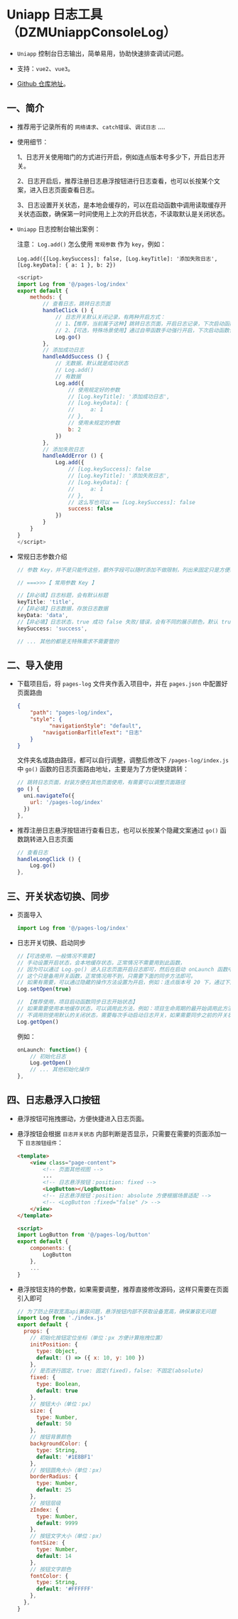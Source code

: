 # Uniapp 日志工具（DZMUniappConsoleLog）

- `Uniapp` 控制台日志输出，简单易用，协助快速排查调试问题。

- 支持：`vue2`、`vue3`。

- [Github 仓库地址](https://github.com/dengzemiao/DZMUniappConsoleLog)。

## 一、简介

* 推荐用于记录所有的 `网络请求`、`catch错误`、`调试日志` ....

* 使用细节：

    1、日志开关使用暗门的方式进行开启，例如连点版本号多少下，开启日志开关。
    
    2、日志开启后，推荐注册日志悬浮按钮进行日志查看，也可以长按某个文案，进入日志页面查看日志。
    
    3、日志设置开关状态，是本地会缓存的，可以在启动函数中调用读取缓存开关状态函数，确保第一时间使用上上次的开启状态，不读取默认是关闭状态。

* `Uniapp` 日志控制台输出案例：

    注意： `Log.add()` 怎么使用 `常规参数` 作为 `key`，例如：

    `Log.add({[Log.keySuccess]: false, [Log.keyTitle]: '添加失败日志', [Log.keyData]: { a: 1 }, b: 2})`
    
    ```js
    <script>
    import Log from '@/pages-log/index'
    export default {
        methods: {
            // 查看日志，跳转日志页面
            handleClick () {
                // 日志开关默认关闭记录，有两种开启方式：
                // 1、【推荐，当前属于这种】跳转日志页面，开启日志记录，下次启动函数保持同步开启状态，具体看【三、开关状态切换、同步】
                // 2、【可选，特殊场景使用】通过自带函数手动强行开启，下次启动函数保持同步开启状态，具体看【三、开关状态切换、同步】
                Log.go()
            },
            // 添加成功日志
            handleAddSuccess () {
                // 无数据，默认就是成功状态
                // Log.add()
                // 有数据
                Log.add({
                    // 使用规定好的参数
                    // [Log.keyTitle]: '添加成功日志',
                    // [Log.keyData]: {
                    //     a: 1
                    // },
                    // 使用未规定的参数
                    b: 2
                })
            },
            // 添加失败日志
            handleAddError () {
                Log.add({
                    // [Log.keySuccess]: false
                    // [Log.keyTitle]: '添加失败日志',
                    // [Log.keyData]: {
                    //     a: 1
                    // },
                    // 这么写也可以 == [Log.keySuccess]: false
                    success: false
                })
            }
        }
    }
    </script>
    ```

* 常规日志参数介绍

    ```js
    // 参数 Key，并不是只能传这些，额外字段可以随时添加不做限制，列出来固定只是方便统一管理，需要额外字段可以随意添加

    // ===>>>【 常用参数 Key 】

    //【非必填】日志标题，会有默认标题
    keyTitle: 'title',
    //【非必填】日志数据，存放日志数据
    keyData: 'data',
    //【非必填】日志状态，true 成功 false 失败/错误，会有不同的展示颜色，默认 true
    keySuccess: 'success',
    
    // ... 其他的都是无特殊需求不需要管的
    ```

## 二、导入使用

* 下载项目后，将 `pages-log` 文件夹作丢入项目中，并在 `pages.json` 中配置好页面路由

    ```json
    {
        "path": "pages-log/index",
        "style": {
			  "navigationStyle": "default",
            "navigationBarTitleText": "日志"
        }
    }
    ```
    
    文件夹名或路由路径，都可以自行调整，调整后修改下 `/pages-log/index.js` 中 `go()` 函数的日志页面路由地址，主要是为了方便快捷跳转：

    ```js
    // 跳转日志页面，封装方便在其他页面使用，有需要可以调整页面路径
    go () {
      uni.navigateTo({
        url: '/pages-log/index'
      })
    },
    ```
    
* 推荐注册日志悬浮按钮进行查看日志，也可以长按某个隐藏文案通过 `go()` 函数跳转进入日志页面

    ```js
    // 查看日志
    handleLongClick () {
        Log.go()
    },
    ```
    
## 三、开关状态切换、同步

* 页面导入

    ```js
    import Log from '@/pages-log/index'
    ```

* 日志开关切换、启动同步

    ```js
    //【可选使用，一般情况不需要】
    // 手动设置开启状态，会本地缓存状态，正常情况不需要用到此函数，
    // 因为可以通过 Log.go() 进入日志页面开启日志即可，然后在启动 onLaunch 函数中使用 Log.getOpen() 进行状态同步，则可以达到一启动日志保持开启，
    // 这个只是备用开关函数，正常情况用不到，只需要下面的同步方法即可。
    // 如果有需要，可以通过隐藏的操作方法设置为开启，例如：连点版本号 20 下，通过下面方法进行设置开启。
    Log.setOpen(true)
    
    // 【推荐使用，项目启动函数同步日志开始状态】
    // 如果需要使用本地缓存状态，可以调用此方法，例如：项目生命周期的最开始调用此方法
    // 不调用则使用默认的关闭状态，需要每次手动启动日志开关，如果需要同步之前的开关状态，这个操作只需要在启动函数里面同步一次就行了，一般都是启动的时候需要从头到尾记录到日志，例如下面的：onLaunch 函数，不需要每个页面重复去同步。
    Log.getOpen()
    ```

    例如：

    ```js
    onLaunch: function() {
        // 初始化日志
        Log.getOpen()
        // ... 其他初始化操作
    },
    ```

## 四、日志悬浮入口按钮

*   悬浮按钮可拖拽挪动，方便快捷进入日志页面。

*   悬浮按钮会根据 `日志开关状态` 内部判断是否显示，只需要在需要的页面添加一下 `日志按钮组件`：

    ```html
    <template>
        <view class="page-content">
            <!-- 页面其他视图 -->
            ...
            <!-- 日志悬浮按钮：position: fixed -->
            <LogButton></LogButton>
            <!-- 日志悬浮按钮：position: absolute 方便根据场景适配 -->
            <!-- <LogButton :fixed="false" /> -->
        </view>
    </template>

    <script>
    import LogButton from '@/pages-log/button'
    export default {
        components: {
            LogButton
        },
        ...
    }
    ```

*   悬浮按钮支持的参数，如果需要调整，推荐直接修改源码，这样只需要在页面引入即可

    ```js
    // 为了防止获取宽高api兼容问题，悬浮按钮内部不获取设备宽高，确保兼容无问题
    import Log from './index.js'
    export default {
      props: {
        // 初始化按钮定位坐标（单位：px 方便计算拖拽位置）
        initPosition: {
          type: Object,
          default: () => ({ x: 10, y: 100 })
        },
        // 是否进行固定，true: 固定(fixed)，false: 不固定(absolute)
        fixed: {
          type: Boolean,
          default: true
        },
        // 按钮大小（单位：px）
        size: {
          type: Number,
          default: 50
        },
        // 按钮背景颜色
        backgroundColor: {
          type: String,
          default: '#1E8BF1'
        },
        // 按钮圆角大小（单位：px）
        borderRadius: {
          type: Number,
          default: 25
        },
        // 按钮层级
        zIndex: {
          type: Number,
          default: 9999
        },
        // 按钮文字大小（单位：px）
        fontSize: {
          type: Number,
          default: 14
        },
        // 按钮文字颜色
        fontColor: {
          type: String,
          default: '#FFFFFF'
        },
      },
    }
    ```